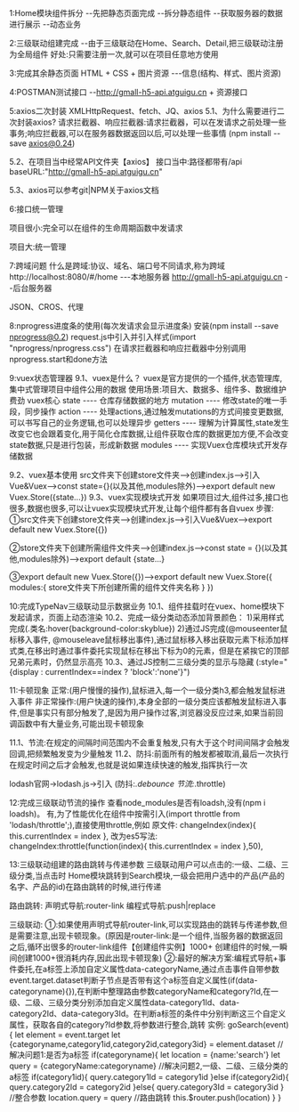 1:Home模块组件拆分
--先把静态页面完成
--拆分静态组件
--获取服务器的数据进行展示
--动态业务

2:三级联动组建完成
--由于三级联动在Home、Search、Detail,把三级联动注册为全局组件
好处:只需要注册一次,就可以在项目任意地方使用

3:完成其余静态页面
HTML + CSS + 图片资源  ---信息(结构、样式、图片资源)

4:POSTMAN测试接口
--http://gmall-h5-api.atguigu.cn + 资源接口

5:axios二次封装
XMLHttpRequest、fetch、JQ、axios
5.1、为什么需要进行二次封装axios?
请求拦截器、响应拦截器:请求拦截器，可以在发请求之前处理一些事务;响应拦截器,可以在服务器数据返回以后,可以处理一些事情
(npm install --save axios@0.24)

5.2、在项目当中经常API文件夹【axios】
接口当中:路径都带有/api
baseURL:"http://gmall-h5-api.atguigu.cn"

5.3、axios可以参考git|NPM关于axios文档

6:接口统一管理

项目很小:完全可以在组件的生命周期函数中发请求

项目大:统一管理

7:跨域问题
什么是跨域:协议、域名、端口号不同请求,称为跨域
http://localhost:8080/#/home  ---本地服务器
http://gmall-h5-api.atguigu.cn --后台服务器

JSON、CROS、代理

8:nprogress进度条的使用(每次发请求会显示进度条)
  安装(npm install --save nprogress@0.2)
  request.js中引入并引入样式(import "nprogress/nprogress.css")
  在请求拦截器和响应拦截器中分别调用nprogress.start和done方法

9:vuex状态管理器
9.1、vuex是什么？
vuex是官方提供的一个插件,状态管理库,集中式管理项目中组件公用的数据
使用场景:项目大、数据多、组件多、数据维护费劲
vuex核心
  state  ---- 仓库存储数据的地方
  mutation ---- 修改state的唯一手段，同步操作
  action  ---- 处理actions,通过触发mutations的方式间接变更数据,可以书写自己的业务逻辑,也可以处理异步
  getters  ---- 理解为计算属性,state发生改变它也会跟着变化,用于简化仓库数据,让组件获取仓库的数据更加方便,不会改变state数据,只是进行包装，形成新数据
  modules  ---- 实现Vuex仓库模块式开发存储数据

9.2、vuex基本使用
  src文件夹下创建store文件夹-->创建index.js-->引入Vue&Vuex-->const state={}(以及其他,modules除外)-->export default new Vuex.Store({state...})
9.3、vuex实现模块式开发
  如果项目过大,组件过多,接口也很多,数据也很多,可以让vuex实现模块式开发,让每个组件都有各自vuex
  步骤: 
  ①src文件夹下创建store文件夹-->创建index.js-->引入Vue&Vuex-->export default new Vuex.Store({})

  ②store文件夹下创建所需组件文件夹-->创建index.js-->const state = {}(以及其他,modules除外)-->export default {state...}

  ③export default new Vuex.Store({})-->export default new Vuex.Store({
     modules:{
      store文件夹下所创建所需的组件文件夹名称
    }
  })

10:完成TypeNav三级联动显示数据业务
  10.1、组件挂载时在vuex、home模块下发起请求，页面上动态渲染
  10.2、完成一级分类动态添加背景颜色：
    1)采用样式完成(.类名:hover{background-color:skyblue})
    2)通过JS完成(@mouseenter鼠标移入事件, @mouseleave鼠标移出事件),通过鼠标移入移出获取元素下标添加样式类,在移出时通过事件委托实现鼠标在移出下标为0的元素，但是在紧挨它的顶部兄弟元素时，仍然显示高亮
  10.3、通过JS控制二三级分类的显示与隐藏
    (:style="{display : currentIndex==index ? 'block':'none'}")

11:卡顿现象
  正常:(用户慢慢的操作),鼠标进入,每一个一级分类h3,都会触发鼠标进入事件
  非正常操作:(用户快速的操作),本身全部的一级分类应该都触发鼠标进入事件,但是事实只有部分触发了,是因为用户操作过客,浏览器没反应过来,如果当前回调函数中有大量业务,可能出现卡顿现象

  11.1、节流:在规定的间隔时间范围内不会重复触发,只有大于这个时间间隔才会触发回调,把频繁触发变为少量触发
  11.2、防抖:前面所有的触发都被取消,最后一次执行在规定时间之后才会触发,也就是说如果连续快速的触发,指挥执行一次

  lodash官网->lodash.js->引入
  (防抖:_.debounce    节流:_.throttle)

12:完成三级联动节流的操作
  查看node_modules是否有loadsh,没有(npm i loadsh)。
  有,为了性能优化在组件中按需引入(import throttle from 'lodash/throttle';),直接使用throttle,例如
  原文件:
  changeIndex(index){
        this.currentIndex = index
    },
  改为es5写法: 
    changeIndex:throttle(function(index){
        this.currentIndex = index
    },50),

13:三级联动组建的路由跳转与传递参数
三级联动用户可以点击的:一级、二级、三级分类,当点击时
Home模块跳转到Search模块,一级会把用户选中的产品(产品的名字、产品的id)在路由跳转的时候,进行传递

路由跳转:
声明式导航:router-link
编程式导航:push|replace

三级联动:
①:如果使用声明式导航router-link,可以实现路由的跳转与传递参数,但是需要注意,出现卡顿现象。(原因是router-link:是一个组件,当服务器的数据返回之后,循环出很多的router-link组件【创建组件实例】1000+ 创建组件的时候,一瞬间创建1000+很消耗内存,因此出现卡顿现象)
②:最好的解决方案:编程式导航+事件委托,在a标签上添加自定义属性data-categoryName,通过点击事件自带参数event.target.dataset判断子节点是否带有这个a标签自定义属性(if(data-categoryname){}),在判断中整理路由参数categoryName和category?Id,在一级、二级、三级分类分别添加自定义属性data-category1Id、data-category2Id、data-category3Id。在判断a标签的条件中分别判断这三个自定义属性，获取各自的category?Id参数,将参数进行整合,跳转
实例:
 goSearch(event){
        let element = event.target
        let {categoryname,category1id,category2id,category3id} = element.dataset
        //解决问题1:是否为a标签
        if(categoryname){
           let location = {name:'search'}
           let query = {categoryName:categoryname}
           //解决问题2,一级、二级、三级分类的a标签
           if(category1id){
             query.category1Id = category1id
           }else if(category2id){
            query.category2Id = category2id
           }else{
            query.category3Id = category3id
           }
           //整合参数
           location.query = query
           //路由跳转
           this.$router.push(location)
        }
    }